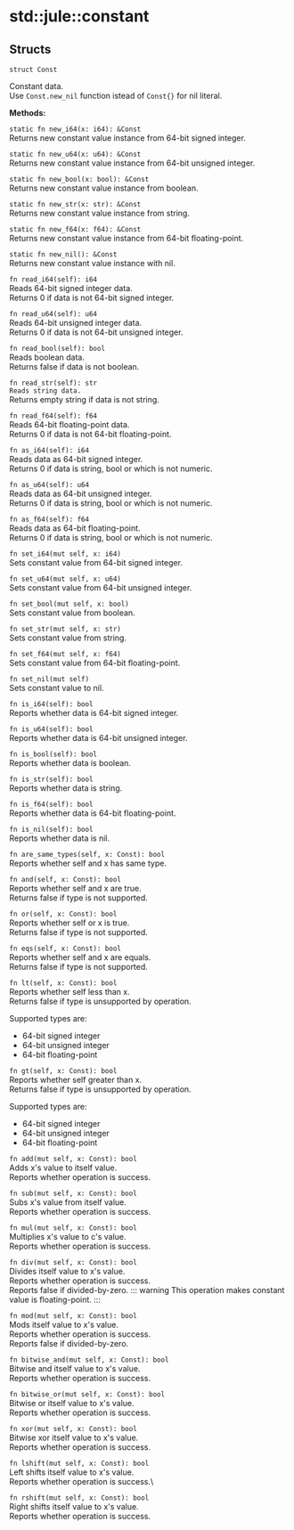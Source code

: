 # std::jule::constant

## Structs
```jule
struct Const
```
Constant data.\
Use `Const.new_nil` function istead of `Const{}` for nil literal.

**Methods:**

`static fn new_i64(x: i64): &Const`\
Returns new constant value instance from 64-bit signed integer.

`static fn new_u64(x: u64): &Const`\
Returns new constant value instance from 64-bit unsigned integer.

`static fn new_bool(x: bool): &Const`\
Returns new constant value instance from boolean.

`static fn new_str(x: str): &Const`\
Returns new constant value instance from string.

`static fn new_f64(x: f64): &Const`\
Returns new constant value instance from 64-bit floating-point.

`static fn new_nil(): &Const`\
Returns new constant value instance with nil. 

`fn read_i64(self): i64`\
Reads 64-bit signed integer data.\
Returns 0 if data is not 64-bit signed integer.

`fn read_u64(self): u64`\
Reads 64-bit unsigned integer data.\
Returns 0 if data is not 64-bit unsigned integer.

`fn read_bool(self): bool`\
Reads boolean data.\
Returns false if data is not boolean.

`fn read_str(self): str`\
`Reads string data.`\
Returns empty string if data is not string.

`fn read_f64(self): f64`\
Reads 64-bit floating-point data.\
Returns 0 if data is not 64-bit floating-point.

`fn as_i64(self): i64`\
Reads data as 64-bit signed integer.\
Returns 0 if data is string, bool or which is not numeric.

`fn as_u64(self): u64`\
Reads data as 64-bit unsigned integer.\
Returns 0 if data is string, bool or which is not numeric.

`fn as_f64(self): f64`\
Reads data as 64-bit floating-point.\
Returns 0 if data is string, bool or which is not numeric.

`fn set_i64(mut self, x: i64)`\
Sets constant value from 64-bit signed integer.

`fn set_u64(mut self, x: u64)`\
Sets constant value from 64-bit unsigned integer.

`fn set_bool(mut self, x: bool)`\
Sets constant value from boolean.

`fn set_str(mut self, x: str)`\
Sets constant value from string.

`fn set_f64(mut self, x: f64)`\
Sets constant value from 64-bit floating-point.

`fn set_nil(mut self)`\
Sets constant value to nil.

`fn is_i64(self): bool`\
Reports whether data is 64-bit signed integer.

`fn is_u64(self): bool`\
Reports whether data is 64-bit unsigned integer.

`fn is_bool(self): bool`\
Reports whether data is boolean.

`fn is_str(self): bool`\
Reports whether data is string.

`fn is_f64(self): bool`\
Reports whether data is 64-bit floating-point.

`fn is_nil(self): bool`\
Reports whether data is nil.

`fn are_same_types(self, x: Const): bool`\
Reports whether self and x has same type.

`fn and(self, x: Const): bool`\
Reports whether self and x are true.\
Returns false if type is not supported.

`fn or(self, x: Const): bool`\
Reports whether self or x is true.\
Returns false if type is not supported.

`fn eqs(self, x: Const): bool`\
Reports whether self and x are equals.\
Returns false if type is not supported. 

`fn lt(self, x: Const): bool`\
Reports whether self less than x.\
Returns false if type is unsupported by operation.

Supported types are:
- 64-bit signed integer
- 64-bit unsigned integer
- 64-bit floating-point

`fn gt(self, x: Const): bool`\
Reports whether self greater than x.\
Returns false if type is unsupported by operation.

Supported types are:
- 64-bit signed integer
- 64-bit unsigned integer
- 64-bit floating-point

`fn add(mut self, x: Const): bool`\
Adds x's value to itself value.\
Reports whether operation is success.

`fn sub(mut self, x: Const): bool`\
Subs x's value from itself value.\
Reports whether operation is success.

`fn mul(mut self, x: Const): bool`\
Multiplies x's value to c's value.\
Reports whether operation is success.

`fn div(mut self, x: Const): bool`\
Divides itself value to x's value.\
Reports whether operation is success.\
Reports false if divided-by-zero.
::: warning
This operation makes constant value is floating-point.
:::

`fn mod(mut self, x: Const): bool`\
Mods itself value to x's value.\
Reports whether operation is success.\
Reports false if divided-by-zero.

`fn bitwise_and(mut self, x: Const): bool`\
Bitwise and itself value to x's value.\
Reports whether operation is success.

`fn bitwise_or(mut self, x: Const): bool`\
Bitwise or itself value to x's value.\
Reports whether operation is success.

`fn xor(mut self, x: Const): bool`\
Bitwise xor itself value to x's value.\
Reports whether operation is success.

`fn lshift(mut self, x: Const): bool`\
Left shifts itself value to x's value.\
Reports whether operation is success.\

`fn rshift(mut self, x: Const): bool`\
Right shifts itself value to x's value.\
Reports whether operation is success. 